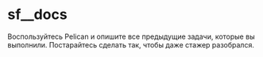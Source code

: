 # sf__docs

Воспользуйтесь Pelican и опишите все предыдущие задачи, которые вы выполнили. Постарайтесь сделать так, чтобы даже стажер разобрался.
